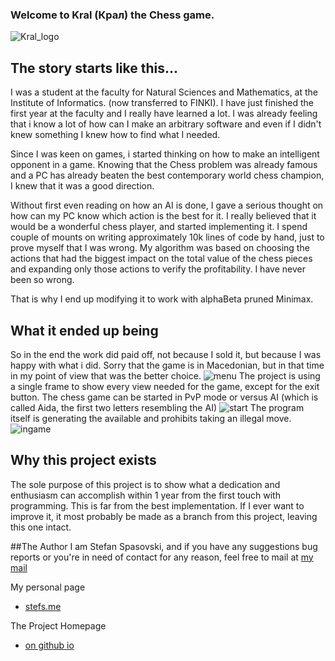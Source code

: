 ### Welcome to Kral (Крал) the Chess game.
![Kral_logo](https://dl.dropboxusercontent.com/u/17963330/kral_images/logo.png)
## The story starts like this...
I was a student at the faculty for Natural Sciences and Mathematics, at the Institute of Informatics. (now transferred to FINKI). I have just finished the first year at the faculty and I really have learned a lot. I was already feeling that i know a lot of how can I make an arbitrary software and even if I didn't knew something I knew how to find what I needed.

Since I was keen on games, i started thinking on how to make an intelligent opponent in a game. Knowing that the Chess problem was already famous and a PC has already beaten the best contemporary world chess champion, I knew that it was a good direction.

Without first even reading on how an AI is done, I gave a serious thought on how can my PC know which action is the best for it. I really believed that it would be a wonderful chess player, and started implementing it. I spend couple of mounts on writing approximately 10k lines of code by hand, just to prove myself that I was wrong. My algorithm was based on choosing the actions that had the biggest impact on the total value of the chess pieces and expanding only those actions to verify the profitability. I have never been so wrong.

That is why I end up modifying it to work with alphaBeta pruned Minimax.
## What it ended up being
So in the end the work did paid off, not because I sold it, but because I was happy with what i did.
Sorry that the game is in Macedonian, but in that time in my point of view that was the better choice.
![menu](https://dl.dropboxusercontent.com/u/17963330/kral_images/meni.jpg)
The project is using a single frame to show every view needed for the game, except for the exit button.
The chess game can be started in PvP mode or versus AI (which is called Aida, the first two letters resembling the AI)
![start](https://dl.dropboxusercontent.com/u/17963330/kral_images/nova.jpg)
The program itself is generating the available and prohibits taking an illegal move.
![ingame](https://dl.dropboxusercontent.com/u/17963330/kral_images/igra.jpg)

## Why this project exists
The sole purpose of this project is to show what a dedication and enthusiasm can accomplish within 1 year from the first touch with programming.
This is far from the best implementation. If I ever want to improve it, it most probably be made as a branch from this project, leaving this one intact. 

##The Author
I am Stefan Spasovski, and if you have any suggestions bug reports or you're in need of contact for any reason, feel free to mail at [my mail](mailto:me@stefs.me)

My personal page
* [stefs.me](http://stefs.me)


The Project Homepage
* [on github io](http://stefan-s.github.io/Kral/)
